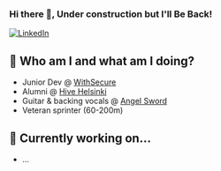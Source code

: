 ### Hi there 👋, Under construction but I'll Be Back!

<a href="https://www.linkedin.com/in/mlindholm3/" target="_blank"><img src="https://img.shields.io/badge/LinkedIn-%230077B5.svg?&style=plastic&logo=linkedin&logoColor=white" alt="LinkedIn"></a>

## :japanese_ogre: Who am I and what am I doing?
- Junior Dev @ [WithSecure](https://www.withsecure.com/)
- Alumni @ [Hive Helsinki](https://www.hive.fi/en/)
- Guitar & backing vocals @ [Angel Sword](https://www.facebook.com/angelswordmetal/)
- Veteran sprinter (60-200m)

## :hammer: Currently working on...
- ...

<!--
**MikeyLHolm/MikeyLHolm** is a ✨ _special_ ✨ repository because its `README.md` (this file) appears on your GitHub profile.

Here are some ideas to get you started:

- 🔭 I’m currently working on ...
- 🌱 I’m currently learning ...
- 👯 I’m looking to collaborate on ...
- 🤔 I’m looking for help with ...
- 💬 Ask me about ...
- 📫 How to reach me: ...
- 😄 Pronouns: ...
- ⚡ Fun fact: ...

github stats:
https://github-readme-stats.vercel.app/api?username=MikeyLHolm&hide_title=true&show_icons=true&include_all_commits=true&count_private=true&theme=buefy

-->
